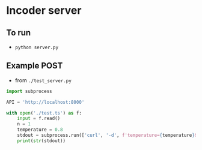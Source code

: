 # Incoder server

## To run
  - `python server.py`

## Example POST
  - from `./test_server.py`
```py
import subprocess

API = 'http://localhost:8000'

with open('./test.ts') as f:
    input = f.read()
    n = 1 
    temperature = 0.8
    stdout = subprocess.run(['curl', '-d', f'temperature={temperature}&input={input}&retries={n}', 'http://localhost:8000']).stdout
    print(str(stdout))
```
